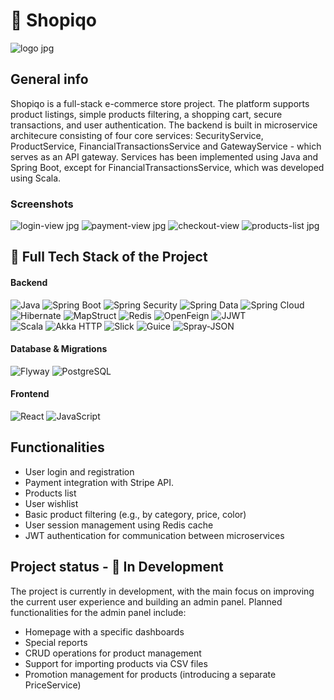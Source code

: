 # :convenience_store: Shopiqo

![logo jpg](https://github.com/user-attachments/assets/e0ed9215-5d68-49fe-b2cb-35dd12a6bf24)

## General info
Shopiqo is a full-stack e-commerce store project. The platform supports product listings, simple products filtering, a shopping cart, secure transactions, and user authentication. 
The backend is built in microservice architecure consisting of four core services: SecurityService, ProductService, FinancialTransactionsService and GatewayService - which serves as an API gateway. 
Services has been implemented using Java and Spring Boot, except for FinancialTransactionsService, which was developed using Scala.


### Screenshots
![login-view jpg](https://github.com/user-attachments/assets/cdf03c65-03ed-4b52-8117-ffc968ed8312)
![payment-view jpg](https://github.com/user-attachments/assets/2732bb31-cc2a-4889-9273-3784268df3e7)
![checkout-view](https://github.com/user-attachments/assets/d4aeaedb-79e5-442e-840f-1ad3c2530c5c)
![products-list jpg](https://github.com/user-attachments/assets/d1dbe980-5436-4358-899f-210a340944c2)


## 🚀 **Full Tech Stack of the Project**

#### **Backend**  
![Java](https://img.shields.io/badge/Java-ED8B00?style=flat&logo=openjdk&logoColor=white)  ![Spring Boot](https://img.shields.io/badge/Spring%20Boot-6DB33F?style=flat&logo=springboot&logoColor=white)  ![Spring Security](https://img.shields.io/badge/Spring%20Security-6DB33F?style=flat&logo=spring&logoColor=white)  ![Spring Data](https://img.shields.io/badge/Spring%20Data-6DB33F?style=flat&logo=spring&logoColor=white)  ![Spring Cloud](https://img.shields.io/badge/Spring%20Cloud-6DB33F?style=flat&logo=spring&logoColor=white)  ![Hibernate](https://img.shields.io/badge/Hibernate-59666C?style=flat&logo=hibernate&logoColor=white)  ![MapStruct](https://img.shields.io/badge/MapStruct-0052CC?style=flat&logoColor=white)  ![Redis](https://img.shields.io/badge/Redis-DC382D?style=flat&logo=redis&logoColor=white)  ![OpenFeign](https://img.shields.io/badge/OpenFeign-FF7F50?style=flat&logoColor=white)  ![JJWT](https://img.shields.io/badge/JJWT-000000?style=flat&logo=jwt&logoColor=white)  
![Scala](https://img.shields.io/badge/Scala-DC322F?style=flat&logo=scala&logoColor=white)  ![Akka HTTP](https://img.shields.io/badge/Akka%20HTTP-4B4F56?style=flat&logoColor=white)  ![Slick](https://img.shields.io/badge/Slick-4B4F56?style=flat&logoColor=white)  ![Guice](https://img.shields.io/badge/Guice-00897B?style=flat&logoColor=white)  ![Spray-JSON](https://img.shields.io/badge/Spray--JSON-FF5722?style=flat&logoColor=white)  

#### **Database & Migrations**  
![Flyway](https://img.shields.io/badge/Flyway-CC0000?style=flat&logoColor=white)  ![PostgreSQL](https://img.shields.io/badge/PostgreSQL-316192?style=flat&logo=postgresql&logoColor=white)  

#### **Frontend**  
![React](https://img.shields.io/badge/React-20232A?style=flat&logo=react&logoColor=61DAFB)  ![JavaScript](https://img.shields.io/badge/JavaScript-323330?style=flat&logo=javascript&logoColor=F7DF1E)  


## Functionalities

* User login and registration
* Payment integration with Stripe API.
* Products list
* User wishlist
* Basic product filtering (e.g., by category, price, color)
* User session management using Redis cache
* JWT authentication for communication between microservices
  
## Project status - :arrows_counterclockwise: In Development

The project is currently in development, with the main focus on improving the current user experience and building an admin panel. Planned functionalities for the admin panel include:

* Homepage with a specific dashboards
* Special reports
* CRUD operations for product management
* Support for importing products via CSV files
* Promotion management for products (introducing a separate PriceService)
